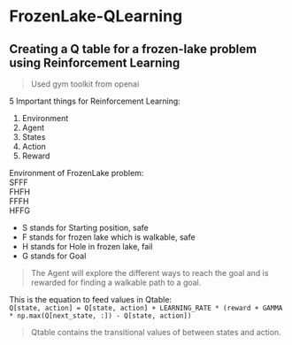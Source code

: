 # FrozenLake-QLearning
## Creating a Q table for a frozen-lake problem using Reinforcement Learning

> Used gym toolkit from openai

5 Important things for Reinforcement Learning:
1. Environment
2. Agent
3. States
4. Action
5. Reward

Environment of FrozenLake problem: <br />
SFFF <br />
FHFH <br />
FFFH <br />
HFFG <br />

- S stands for Starting position, safe
- F stands for frozen lake which is walkable, safe
- H stands for Hole in frozen lake, fail
- G stands for Goal

> The Agent will explore the different ways to reach the goal and is rewarded for finding a walkable path to a goal. 

This is the equation to feed values in Qtable:     
`Q[state, action] = Q[state, action] + LEARNING_RATE * (reward + GAMMA * np.max(Q[next_state, :]) - Q[state, action])`

> Qtable contains the transitional values of between states and action.
